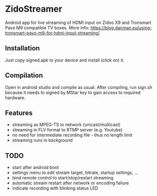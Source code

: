 # ZidoStreamer
Android app for live streaming of HDMI input on Zidoo X9 and Tronsmart Pavo M9 compatible TV boxes. 
More info: https://blog.danman.eu/using-tronsmart-pavo-m9-for-hdmi-input-streaming/

## Installation
Just copy signed.apk to your device and install (click on) it.

## Compilation
Open in android studio and compile as usual. After compiling, run sign.sh because it needs to signed by MStar key to gain access to required hardware.

## Features
* streaming as MPEG-TS to network (unicast/multicast)
* streaming in FLV format to RTMP server (e.g. Youtube)
* no need for intermediate recording file - thus no length limit 
* streaming runs in background

## TODO
* start after android boot
* settings menu to edit stream target, bitrate, startup settings, ...
* bind remote control to start/stop/restart streaming
* automatic stream restart after network or encoding failure
* indicate recording with blinking status LED

